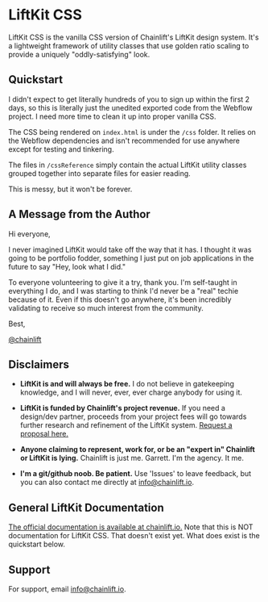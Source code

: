 
# LiftKit CSS

LiftKit CSS is the vanilla CSS version of Chainlift's LiftKit design system. It's a lightweight framework of utility classes that use golden ratio scaling to provide a uniquely "oddly-satisfying" look. 




## Quickstart
I didn't expect to get literally hundreds of you to sign up within the first 2 days, so this is literally just the unedited exported code from the Webflow project. I need more time to clean it up into proper vanilla CSS. 

The CSS being rendered on `index.html` is under the `/css` folder. It relies on the Webflow dependencies and isn't recommended for use anywhere except for testing and tinkering.

The files in `/cssReference` simply contain the actual LiftKit utility classes grouped together into separate files for easier reading. 

This is messy, but it won't be forever.
## A Message from the Author

Hi everyone, 

I never imagined LiftKit would take off the way that it has. I thought it was going to be portfolio fodder, something I just put on job applications in the future to say "Hey, look what I did." 

To everyone volunteering to give it a try, thank you. I'm self-taught in everything I do, and I was starting to think I'd never be a "real" techie because of it. Even if this doesn't go anywhere, it's been incredibly validating to receive so much interest from the community. 

Best,

[@chainlift](https://www.github.com/chainlift)


## Disclaimers

* **LiftKit is and will always be free.** I do not believe in gatekeeping knowledge, and I will never, ever, ever charge anybody for using it.

* **LiftKit is funded by Chainlift's project revenue.** If you need a design/dev partner, proceeds from your project fees will go towards further research and refinement of the LiftKit system. [Request a proposal here.](https://www.chainlift.io/request-proposal)

* **Anyone claiming to represent, work for, or be an "expert in" Chainlift or LiftKit is lying.** Chainlift is just me. Garrett. I'm the agency. It me.

* **I'm a git/github noob. Be patient.** Use 'Issues' to leave feedback, but you can also contact me directly at info@chainlift.io.
## General LiftKit Documentation

[The official documentation is available at chainlift.io.](https://www.chainlift.io/liftkit) Note that this is NOT documentation for LiftKit CSS. That doesn't exist yet. What does exist is the quickstart below.


## Support

For support, email info@chainlift.io.